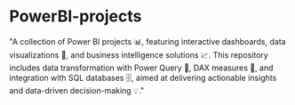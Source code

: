 # PowerBI-projects
"A collection of Power BI projects 📊, featuring interactive dashboards, data visualizations 🎨, and business intelligence solutions 📈. This repository includes data transformation with Power Query 🔄, DAX measures 🔢, and integration with SQL databases 🗄️, aimed at delivering actionable insights and data-driven decision-making 💡."
